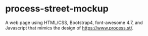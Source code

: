 # process-street-mockup
A web page using HTML/CSS, Bootstrap4, font-awesome 4.7, and Javascript that mimics the design of https://www.process.st/. 
